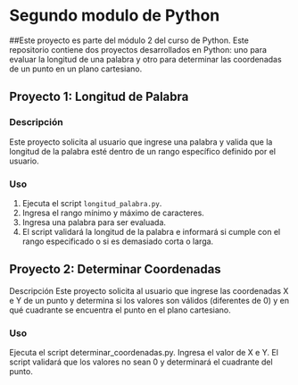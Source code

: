 # Segundo modulo de Python

##Este proyecto es parte del módulo 2 del curso de Python. 
Este repositorio contiene dos proyectos desarrollados en Python: uno para evaluar la longitud de una palabra y otro para determinar las coordenadas de un punto en un plano cartesiano.

## Proyecto 1: Longitud de Palabra

### Descripción
Este proyecto solicita al usuario que ingrese una palabra y valida que la longitud de la palabra esté dentro de un rango específico definido por el usuario.

### Uso

1. Ejecuta el script `longitud_palabra.py`.
2. Ingresa el rango mínimo y máximo de caracteres.
3. Ingresa una palabra para ser evaluada.
4. El script validará la longitud de la palabra e informará si cumple con el rango especificado o si es demasiado corta o larga.

## Proyecto 2: Determinar Coordenadas
Descripción
Este proyecto solicita al usuario que ingrese las coordenadas X e Y de un punto y determina si los valores son válidos (diferentes de 0) y en qué cuadrante se encuentra el punto en el plano cartesiano.

### Uso
Ejecuta el script determinar_coordenadas.py.
Ingresa el valor de X e Y.
El script validará que los valores no sean 0 y determinará el cuadrante del punto.


